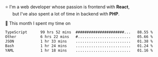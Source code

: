 ⭐ I'm a web developer whose passion is frontend with <b>React</b>,<br/>
&nbsp; &nbsp; &nbsp; but I've also spent a lot of time in backend with <b>PHP</b>.

📅 This month I spent my time on

<!--START_SECTION:waka-->

```txt
TypeScript      99 hrs 52 mins  ######################...   88.55 %
Other           6 hrs 22 mins   #........................   05.66 %
JSON            1 hr 33 mins    .........................   01.38 %
Bash            1 hr 24 mins    .........................   01.24 %
YAML            1 hr 18 mins    .........................   01.16 %
```

<!--END_SECTION:waka-->
